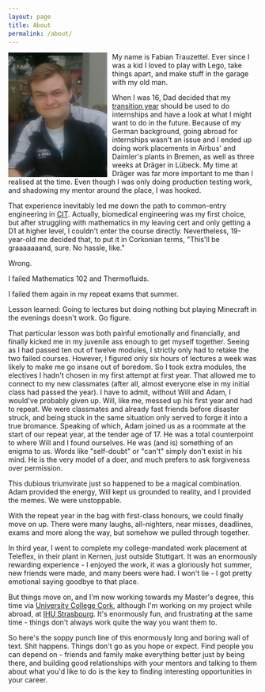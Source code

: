 ```yaml
---
layout: page
title: About
permalink: /about/
---
```


<img style="float:left; margin-right: 10px" src="/images/avatar.JPG" width="200px" >

My name is Fabian Trauzettel. Ever since I was a kid I loved to play with Lego, take things apart, and make stuff in the garage with my old man. 

When I was 16, Dad decided that my [transition year](https://en.wikipedia.org/wiki/Transition_Year) should be used to do internships and have a look at what I might want to do in the future. Because of my German background, going abroad for internships wasn't an issue and I ended up doing work placements in Airbus' and Daimler's plants in Bremen, as well as three weeks at Dräger in Lübeck. My time at Dräger was far more important to me than I realised at the time. Even though I was only doing production testing work, and shadowing my mentor around the place, I was hooked.

That experience inevitably led me down the path to common-entry engineering in [CIT](http://www.cit.ie/). Actually, biomedical engineering was my first choice, but after struggling with mathematics in my leaving cert and only getting a D1 at higher level, I couldn't enter the course directly. Nevertheless, 19-year-old me decided that, to put it in Corkonian terms, "This'll be graaaaaaand, sure. No hassle, like."

Wrong.

I failed Mathematics 102 and Thermofluids. 

I failed them again in my repeat exams that summer.

Lesson learned: Going to lectures but doing nothing but playing Minecraft in the evenings doesn't work. Go figure.

That particular lesson was both painful emotionally and financially, and finally kicked me in my juvenile ass enough to get myself together. Seeing as I had passed ten out of twelve modules, I strictly only had to retake the two failed courses. However, I figured only six hours of lectures a week was likely to make me go insane out of boredom. So I took extra modules, the electives I hadn't chosen in my first attempt at first year. That allowed me to connect to my new classmates (after all, almost everyone else in my initial class had passed the year). I have to admit, without Will and Adam, I would've probably given up. Will, like me, messed up his first year and had to repeat. We were classmates and already fast friends before disaster struck, and being stuck in the same situation only served to forge it into a true bromance. Speaking of which, Adam joined us as a roommate at the start of our repeat year, at the tender age of 17. He was a total counterpoint to where Will and I found ourselves. He was (and is) something of an enigma to us. Words like "self-doubt" or "can't" simply don't exist in his mind. He is the very model of a doer, and much prefers to ask forgiveness over permission.

This dubious triumvirate just so happened to be a magical combination. Adam provided the energy, Will kept us grounded to reality, and I provided the memes. We were unstoppable.

With the repeat year in the bag with first-class honours, we could finally move on up. There were many laughs, all-nighters, near misses, deadlines, exams and more along the way, but somehow we pulled through together.

In third year, I went to complete my college-mandated work placement at Teleflex, in their plant in Kernen, just outside Stuttgart. It was an enormously rewarding experience - I enjoyed the work, it was a gloriously hot summer, new friends were made, and many beers were had. I won't lie - I got pretty emotional saying goodbye to that place. 

But things move on, and I'm now working towards my Master's degree, this time via [University College Cork](http://www.ucc.ie/en/), although I'm working on my project while abroad, at [IHU Strasbourg](http://www.ihu-strasbourg.eu/ihu/). It's enormously fun, and frustrating at the same time - things don't always work quite the way you want them to.

So here's the soppy punch line of this enormously long and boring wall of text. Shit happens. Things don't go as you hope or expect. Find people you can depend on - friends and family make everything better just by being there, and building good relationships with your mentors and talking to them about what you'd like to do is the key to finding interesting opportunities in your career. 